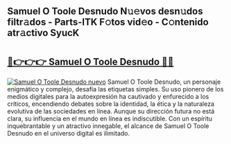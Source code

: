 ## Samuel O Toole Desnudo N𝚞𝚎vos desn𝚞dos filtr𝚊dos - Parts-ITK F𝚘tos vid𝚎o - C𝚘ntenido atr𝚊ctivo SyucK

# <h2><a href="http://mbb866.tromn.icu/?c=Samuel+O+Toole+Desnudo">🔗👉👉👉 Samuel O Toole Desnudo 🔗🔗</a></h2>

[![Samuel O Toole Desnudo nuevo](https://i.imgur.com/pEAQMta.gif)](http://mbb866.tromn.icu/?c=Samuel+O+Toole+Desnudo)
Samuel O Toole Desnudo, un personaje enigmático y complejo, desafía las etiquetas simples. Su uso pionero de los medios digitales para la autoexpresión ha cautivado y enfurecido a los críticos, encendiendo debates sobre la identidad, la ética y la naturaleza evolutiva de las sociedades en línea. Aunque su dirección futura no está clara, su influencia en el mundo en línea es indiscutible. Con un espíritu inquebrantable y un atractivo innegable, el alcance de Samuel O Toole Desnudo en el universo digital es ilimitado.
